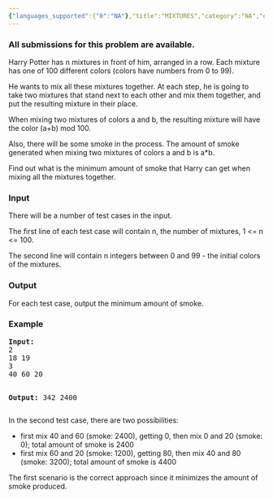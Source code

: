 ```yaml
---
{"languages_supported":{"0":"NA"},"title":"MIXTURES","category":"NA","old_version":true,"problem_code":"MIXTURES","tags":{"0":"NA"},"layout":"problem"}
---
```


<h3> All submissions for this problem are available. </h3>
<p>Harry Potter has n mixtures in front of him, arranged in a row. Each mixture has one of 100 different colors (colors have numbers from 0 to 99).</p>
<p>He wants to mix all these mixtures together. At each step, he is going to take two mixtures that stand next to each other and mix them together, and put the resulting mixture in their place.</p>
<p>When mixing two mixtures of colors a and b, the resulting mixture will have the color (a+b) mod 100.</p>
<p>Also, there will be some smoke in the process. The amount of smoke generated when mixing two mixtures of colors a and b is a*b.</p>
<p>Find out what is the minimum amount of smoke that Harry can get when mixing all the mixtures together.</p>
<h3>Input</h3>
<p>There will be a number of test cases in the input.</p>
<p>The first line of each test case will contain n, the number of mixtures, 1 &lt;= n &lt;= 100.</p>
<p>The second line will contain n integers between 0 and 99 - the initial colors of the mixtures.</p>
<h3>Output</h3>
<p>For each test case, output the minimum amount of smoke.</p>
<h3>Example</h3>
<pre><b>Input:</b>
2
18 19
3
40 60 20

<b>Output:</b>
342
2400
</pre><p>In the second test case, there are two possibilities:</p>
<ul>
<li> first mix 40 and 60 (smoke: 2400), getting 0, then mix 0 and 20 (smoke: 0); total amount of smoke is 2400 </li>
<li> first mix 60 and 20 (smoke: 1200), getting 80, then mix 40 and 80 (smoke: 3200); total amount of smoke is 4400 </li>
</ul>
<p>The first scenario is the correct approach since it minimizes the amount of smoke produced. </p>
    